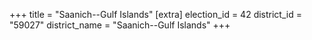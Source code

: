 +++
title = "Saanich--Gulf Islands"
[extra]
election_id = 42
district_id = "59027"
district_name = "Saanich--Gulf Islands"
+++
